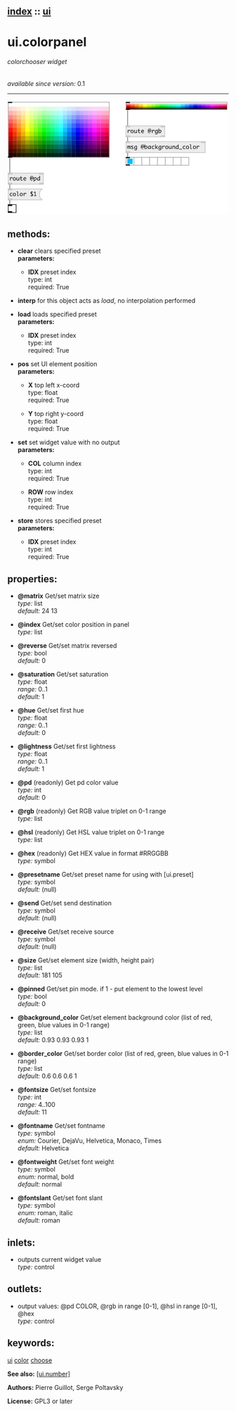 [index](index.html) :: [ui](category_ui.html)
---

# ui.colorpanel

###### colorchooser widget

*available since version:* 0.1

---




[![example](../examples/img/ui.colorpanel.jpg)](../examples/pd/ui.colorpanel.pd)





## methods:

* **clear**
clears specified preset<br>
  __parameters:__
  - **IDX** preset index<br>
    type: int <br>
    required: True <br>

* **interp**
for this object acts as *load*, no interpolation performed<br>

* **load**
loads specified preset<br>
  __parameters:__
  - **IDX** preset index<br>
    type: int <br>
    required: True <br>

* **pos**
set UI element position<br>
  __parameters:__
  - **X** top left x-coord<br>
    type: float <br>
    required: True <br>

  - **Y** top right y-coord<br>
    type: float <br>
    required: True <br>

* **set**
set widget value with no output<br>
  __parameters:__
  - **COL** column index<br>
    type: int <br>
    required: True <br>

  - **ROW** row index<br>
    type: int <br>
    required: True <br>

* **store**
stores specified preset<br>
  __parameters:__
  - **IDX** preset index<br>
    type: int <br>
    required: True <br>




## properties:

* **@matrix** 
Get/set matrix size<br>
_type:_ list<br>
_default:_ 24 13<br>

* **@index** 
Get/set color position in panel<br>
_type:_ list<br>

* **@reverse** 
Get/set matrix reversed<br>
_type:_ bool<br>
_default:_ 0<br>

* **@saturation** 
Get/set saturation<br>
_type:_ float<br>
_range:_ 0..1<br>
_default:_ 1<br>

* **@hue** 
Get/set first hue<br>
_type:_ float<br>
_range:_ 0..1<br>
_default:_ 0<br>

* **@lightness** 
Get/set first lightness<br>
_type:_ float<br>
_range:_ 0..1<br>
_default:_ 1<br>

* **@pd** (readonly)
Get pd color value<br>
_type:_ int<br>
_default:_ 0<br>

* **@rgb** (readonly)
Get RGB value triplet on 0-1 range<br>
_type:_ list<br>

* **@hsl** (readonly)
Get HSL value triplet on 0-1 range<br>
_type:_ list<br>

* **@hex** (readonly)
Get HEX value in format #RRGGBB<br>
_type:_ symbol<br>

* **@presetname** 
Get/set preset name for using with [ui.preset]<br>
_type:_ symbol<br>
_default:_ (null)<br>

* **@send** 
Get/set send destination<br>
_type:_ symbol<br>
_default:_ (null)<br>

* **@receive** 
Get/set receive source<br>
_type:_ symbol<br>
_default:_ (null)<br>

* **@size** 
Get/set element size (width, height pair)<br>
_type:_ list<br>
_default:_ 181 105<br>

* **@pinned** 
Get/set pin mode. if 1 - put element to the lowest level<br>
_type:_ bool<br>
_default:_ 0<br>

* **@background_color** 
Get/set element background color (list of red, green, blue values in 0-1 range)<br>
_type:_ list<br>
_default:_ 0.93 0.93 0.93 1<br>

* **@border_color** 
Get/set border color (list of red, green, blue values in 0-1 range)<br>
_type:_ list<br>
_default:_ 0.6 0.6 0.6 1<br>

* **@fontsize** 
Get/set fontsize<br>
_type:_ int<br>
_range:_ 4..100<br>
_default:_ 11<br>

* **@fontname** 
Get/set fontname<br>
_type:_ symbol<br>
_enum:_ Courier, DejaVu, Helvetica, Monaco, Times<br>
_default:_ Helvetica<br>

* **@fontweight** 
Get/set font weight<br>
_type:_ symbol<br>
_enum:_ normal, bold<br>
_default:_ normal<br>

* **@fontslant** 
Get/set font slant<br>
_type:_ symbol<br>
_enum:_ roman, italic<br>
_default:_ roman<br>



## inlets:

* outputs current widget value<br>
_type:_ control



## outlets:

* output values: @pd COLOR, @rgb in range [0-1], @hsl in range [0-1], @hex<br>
_type:_ control



## keywords:

[ui](keywords/ui.html)
[color](keywords/color.html)
[choose](keywords/choose.html)



**See also:**
[\[ui.number\]](ui.number.html)




**Authors:** Pierre Guillot, Serge Poltavsky




**License:** GPL3 or later





